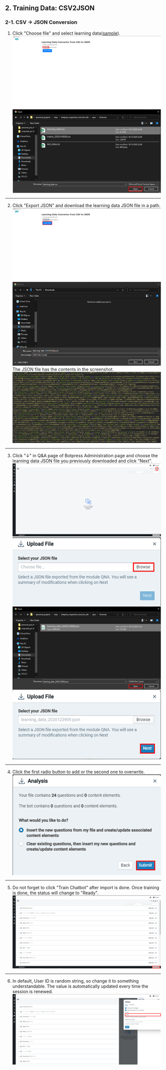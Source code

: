 ## 2. Training Data: CSV2JSON

### 2-1. CSV -> JSON Conversion

1. Click "Choose file" and select learning data([sample](https://github.com/oasis-forever/botpress_inspection_tool_kit_rails/blob/master/spec/factories/learning_data.csv)).  
![Choose Learning Data 1](https://github.com/oasis-forever/botpress_inspection_tool_kit_rails/blob/master/public/json-converter-01.png)  
![Choose Learning Data 2](https://github.com/oasis-forever/botpress_inspection_tool_kit_rails/blob/master/public/json-converter-02.png)  

---

2. Click "Export JSON" and download the learning data JSON file in a path.  
![Download JSON](https://github.com/oasis-forever/botpress_inspection_tool_kit_rails/blob/master/public/json-converter-03.png)  
![Download JSON](https://github.com/oasis-forever/botpress_inspection_tool_kit_rails/blob/master/public/json-converter-04.png)  
The JSON file has the contents in the screenshot.  
![Download JSON](https://github.com/oasis-forever/botpress_inspection_tool_kit_rails/blob/master/public/json-converter-05.png)  
---

3. Click "↓" in Q&A page of Botpress Administration page and choose the learning data JSON file you previously downloaded and click "Next".  
![Import Learning Data 1](https://github.com/oasis-forever/botpress_inspection_tool_kit_rails/blob/master/public/json-converter-06.png)  
![Import Learning Data 2](https://github.com/oasis-forever/botpress_inspection_tool_kit_rails/blob/master/public/json-converter-07.png)  
![Import Learning Data 3](https://github.com/oasis-forever/botpress_inspection_tool_kit_rails/blob/master/public/json-converter-08.png)  
![Import Learning Data 4](https://github.com/oasis-forever/botpress_inspection_tool_kit_rails/blob/master/public/json-converter-09.png)  

---

4. Click the first radio button to add or the second one to overwrite.  
![Launch Import of Learning Data](https://github.com/oasis-forever/botpress_inspection_tool_kit_rails/blob/master/public/json-converter-10.png)  

---

5. Do not forget to click "Train Chatbot" after import is done.  Once training is done, the status will change to "Ready".
![Launch Training of Learning Data](https://github.com/oasis-forever/botpress_inspection_tool_kit_rails/blob/master/public/json-converter-11.png)  

---

6. In default, User ID is random string, so change it to something understandable.  The value is automatically updated every time the session is renewed.
![Change User ID](https://github.com/oasis-forever/botpress_inspection_tool_kit_rails/blob/master/public/json-converter-12.png)  
